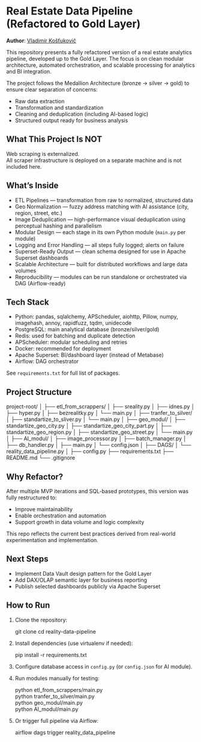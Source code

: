 # Real Estate Data Pipeline (Refactored to Gold Layer)

**Author**: [Vladimír Košťukovič](https://www.linkedin.com/in/vladimirkostukovic/)

This repository presents a fully refactored version of a real estate analytics pipeline, developed up to the Gold Layer. The focus is on clean modular architecture, automated orchestration, and scalable processing for analytics and BI integration.

The project follows the Medallion Architecture (bronze → silver → gold) to ensure clear separation of concerns:

- Raw data extraction  
- Transformation and standardization  
- Cleaning and deduplication (including AI-based logic)  
- Structured output ready for business analysis  

## What This Project Is NOT

Web scraping is externalized.  
All scraper infrastructure is deployed on a separate machine and is not included here.

## What’s Inside

- ETL Pipelines — transformation from raw to normalized, structured data  
- Geo Normalization — fuzzy address matching with AI assistance (city, region, street, etc.)  
- Image Deduplication — high-performance visual deduplication using perceptual hashing and parallelism  
- Modular Design — each stage in its own Python module (`main.py` per module)  
- Logging and Error Handling — all steps fully logged; alerts on failure  
- Superset-Ready Output — clean schema designed for use in Apache Superset dashboards  
- Scalable Architecture — built for distributed workflows and large data volumes  
- Reproducibility — modules can be run standalone or orchestrated via DAG (Airflow-ready)  

## Tech Stack

- Python: pandas, sqlalchemy, APScheduler, aiohttp, Pillow, numpy, imagehash, annoy, rapidfuzz, tqdm, unidecode  
- PostgreSQL: main analytical database (bronze/silver/gold)  
- Redis: used for batching and duplicate detection  
- APScheduler: modular scheduling and retries  
- Docker: recommended for deployment  
- Apache Superset: BI/dashboard layer (instead of Metabase)  
- Airflow: DAG orchestrator  

See `requirements.txt` for full list of packages.

## Project Structure

project-root/
│
├── etl_from_scrappers/
│   ├── sreality.py
│   ├── idnes.py
│   ├── hyper.py
│   ├── bezrealitky.py
│   └── main.py
│
├── tranfer_to_silver/
│   ├── standartize_to_sliver.py
│   └── main.py
│
├── geo_modul/
│   ├── standartize_geo_city.py
│   ├── standartize_geo_city_part.py
│   ├── standartize_geo_region.py
│   ├── standartize_geo_street.py
│   └── main.py
│
├── AI_modul/
│   ├── image_processor.py
│   ├── batch_manager.py
│   ├── db_handler.py
│   ├── main.py
│   └── config.json
│
├── DAGS/
│   └── reality_data_pipeline.py
│
├── config.py
├── requirements.txt
├── README.md
└── .gitignore


## Why Refactor?

After multiple MVP iterations and SQL-based prototypes, this version was fully restructured to:

- Improve maintainability  
- Enable orchestration and automation  
- Support growth in data volume and logic complexity  

This repo reflects the current best practices derived from real-world experimentation and implementation.

## Next Steps

- Implement Data Vault design pattern for the Gold Layer  
- Add DAX/OLAP semantic layer for business reporting  
- Publish selected dashboards publicly via Apache Superset  

## How to Run

1. Clone the repository:

    git clone
    cd reality-data-pipeline

2. Install dependencies (use virtualenv if needed):

    pip install -r requirements.txt

3. Configure database access in `config.py` (or `config.json` for AI module).

4. Run modules manually for testing:

    python etl_from_scrappers/main.py  
    python tranfer_to_silver/main.py  
    python geo_modul/main.py  
    python AI_modul/main.py

5. Or trigger full pipeline via Airflow:

    airflow dags trigger reality_data_pipeline